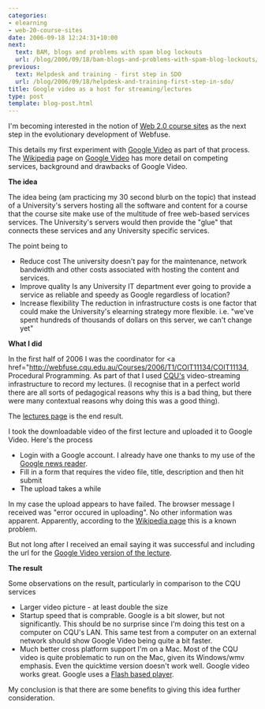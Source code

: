 ```yaml
---
categories:
- elearning
- web-20-course-sites
date: 2006-09-18 12:24:31+10:00
next:
  text: BAM, blogs and problems with spam blog lockouts
  url: /blog/2006/09/18/bam-blogs-and-problems-with-spam-blog-lockouts/
previous:
  text: Helpdesk and training - first step in SDO
  url: /blog/2006/09/18/helpdesk-and-training-first-step-in-sdo/
title: Google video as a host for streaming/lectures
type: post
template: blog-post.html
---
```

I'm becoming interested in the notion of [Web 2.0 course sites](http://cq-pan.cqu.edu.au/david-jones/blog/?p=15) as the next step in the evolutionary development of Webfuse.

This details my first experiment with [Google Video](http://video.google.com) as part of that process. The [Wikipedia](http://en.wikipedia.org/) page on [Google Video](http://en.wikipedia.org/wiki/Google_Video) has more detail on competing services, background and drawbacks of Google Video.

**The idea**

The idea being (am practicing my 30 second blurb on the topic) that instead of a University's servers hosting all the software and content for a course that the course site make use of the multitude of free web-based services services. The University's servers would then provide the "glue" that connects these services and any University specific services.

The point being to

- Reduce cost The university doesn't pay for the maintenance, network bandwidth and other costs associated with hosting the content and services.
- Improve quality Is any University IT department ever going to provide a service as reliable and speedy as Google regardless of location?
- Increase flexibility The reduction in infrastructure costs is one factor that could make the University's elearning strategy more flexible. i.e. "we've spent hundreds of thousands of dollars on this server, we can't change yet"

**What I did**

In the first half of 2006 I was the coordinator for <a href="http://webfuse.cqu.edu.au/Courses/2006/T1/COIT11134/COIT11134, Procedural Programming. As part of that I used [CQU's](http://www.cqu.edu.au/) video-streaming infrastructure to record my lectures. (I recognise that in a perfect world there are all sorts of pedagogical reasons why this is a bad thing, but there were many contextual reasons why doing this was a good thing).

The [lectures page](http://webfuse.cqu.edu.au/Courses/2006/T1/COIT11134/Resources/Lectures/) is the end result.

I took the downloadable video of the first lecture and uploaded it to Google Video. Here's the process

- Login with a Google account. I already have one thanks to my use of the [Google news reader](http://reader.google.com/).
- Fill in a form that requires the video file, title, description and then hit submit
- The upload takes a while

In my case the upload appears to have failed. The browser message I received was "error occured in uploading". No other information was apparent. Apparently, according to the [Wikipedia page](http://en.wikipedia.org/wiki/Google_Video) this is a known problem.

But not long after I received an email saying it was successful and including the url for the [Google Video version of the lecture](http://video.google.com/videoplay?docid=7886702771787666570).

**The result**

Some observations on the result, particularly in comparison to the CQU services

- Larger video picture - at least double the size
- Startup speed that is comprable. Google is a bit slower, but not significantly. This should be no surprise since I'm doing this test on a computer on CQU's LAN. This same test from a computer on an external network should show Google Video being quite a bit faster.
- Much better cross platform support I'm on a Mac. Most of the CQU video is quite problematic to run on the Mac, given its Windows/wmv emphasis. Even the quicktime version doesn't work well. Google video works great. Google uses a [Flash based player](http://video.google.com/support/bin/answer.py?answer=27998&topic=8696).

My conclusion is that there are some benefits to giving this idea further consideration.